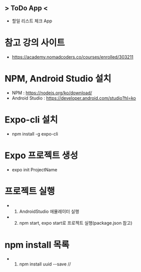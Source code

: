 ## > ToDo App <
- 할일 리스트 체크 App

# 참고 강의 사이트
- https://academy.nomadcoders.co/courses/enrolled/303211

# NPM, Android Studio 설치
- NPM : https://nodejs.org/ko/download/
- Android Studio : https://developer.android.com/studio?hl=ko

# Expo-cli 설치
- npm install -g expo-cli

# Expo 프로젝트 생성
- expo init ProjectName

# 프로젝트 실행
- 1. AndroidStudio 에뮬레이터 실행
- 2. npm start, expo start로 프로젝트 실행(package.json 참고)

# npm install 목록
- 1. npm install uuid --save    //